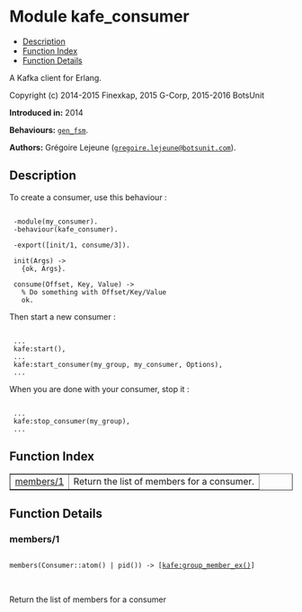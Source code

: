 

# Module kafe_consumer #
* [Description](#description)
* [Function Index](#index)
* [Function Details](#functions)


A Kafka client for Erlang.

Copyright (c) 2014-2015 Finexkap, 2015 G-Corp, 2015-2016 BotsUnit

__Introduced in:__ 2014

__Behaviours:__ [`gen_fsm`](gen_fsm.md).

__Authors:__ Grégoire Lejeune ([`gregoire.lejeune@botsunit.com`](mailto:gregoire.lejeune@botsunit.com)).

<a name="description"></a>

## Description ##

To create a consumer, use this behaviour :

```

 -module(my_consumer).
 -behaviour(kafe_consumer).

 -export([init/1, consume/3]).

 init(Args) ->
   {ok, Args}.

 consume(Offset, Key, Value) ->
   % Do something with Offset/Key/Value
   ok.
```

Then start a new consumer :

```

 ...
 kafe:start(),
 ...
 kafe:start_consumer(my_group, my_consumer, Options),
 ...
```

When you are done with your consumer, stop it :

```

 ...
 kafe:stop_consumer(my_group),
 ...
```
<a name="index"></a>

## Function Index ##


<table width="100%" border="1" cellspacing="0" cellpadding="2" summary="function index"><tr><td valign="top"><a href="#members-1">members/1</a></td><td>
Return the list of members for a consumer.</td></tr></table>


<a name="functions"></a>

## Function Details ##

<a name="members-1"></a>

### members/1 ###

<pre><code>
members(Consumer::atom() | pid()) -&gt; [<a href="kafe.md#type-group_member_ex">kafe:group_member_ex()</a>]
</code></pre>
<br />

Return the list of members for a consumer

